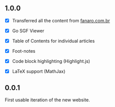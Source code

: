 ## 1.0.0

- [X] Transferred all the content from [fanaro.com.br][fanaro.com.br]
- [X] Go SGF Viewer
- [X] Table of Contents for individual articles
- [X] Foot-notes
- [X] Code block highlighting (Highlight.js)
- [X] LaTeX support (MathJax)


[fanaro.com.br]: https://fanaro.com.br

## 0.0.1

First usable iteration of the new website.
